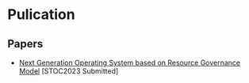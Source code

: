 # Pulication

## Papers
* [Next Generation Operating System based on Resource Governance Model](https://github.com/wchswchs/pulication/blob/main/papers/distributed_resource_os_anonymous_20221024.pdf)
[STOC2023 Submitted]
